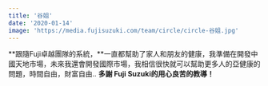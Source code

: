 ```yaml
---
title: '谷姐'
date: '2020-01-14'
image: 'https://media.fujisuzuki.com/team/circle/circle-谷姐.jpg'
---
```

**跟隨Fuji卓越團隊的系統，**一直都幫助了家人和朋友的健康，我準備在開發中國天地市場，未來我還會開發國際市場，我相信很快就可以幫助更多人的亞健康的問題，時間自由，財富自由.. **多謝 Fuji Suzuki的用心良苦的教導！**